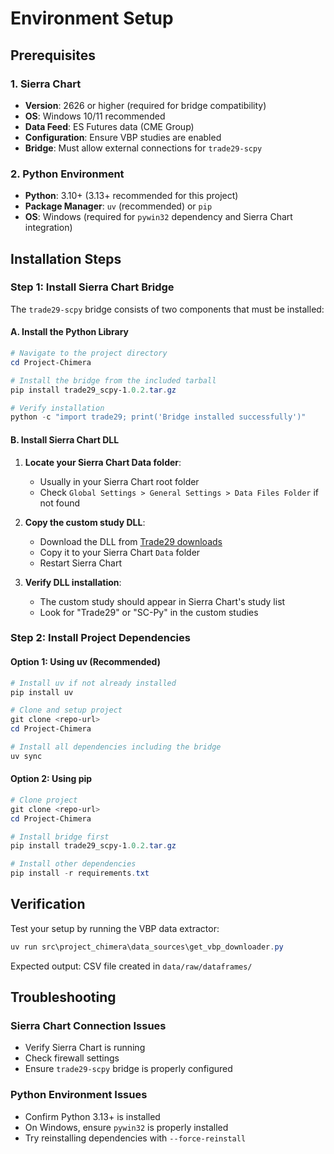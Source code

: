 # Environment Setup

## Prerequisites

### 1. Sierra Chart
- **Version**: 2626 or higher (required for bridge compatibility)
- **OS**: Windows 10/11 recommended
- **Data Feed**: ES Futures data (CME Group)
- **Configuration**: Ensure VBP studies are enabled
- **Bridge**: Must allow external connections for `trade29-scpy`

### 2. Python Environment
- **Python**: 3.10+ (3.13+ recommended for this project)
- **Package Manager**: `uv` (recommended) or `pip`
- **OS**: Windows (required for `pywin32` dependency and Sierra Chart integration)

## Installation Steps

### Step 1: Install Sierra Chart Bridge

The `trade29-scpy` bridge consists of two components that must be installed:

#### A. Install the Python Library
```powershell
# Navigate to the project directory
cd Project-Chimera

# Install the bridge from the included tarball
pip install trade29_scpy-1.0.2.tar.gz

# Verify installation
python -c "import trade29; print('Bridge installed successfully')"
```

#### B. Install Sierra Chart DLL
1. **Locate your Sierra Chart Data folder**:
   - Usually in your Sierra Chart root folder
   - Check `Global Settings > General Settings > Data Files Folder` if not found

2. **Copy the custom study DLL**:
   - Download the DLL from [Trade29 downloads](https://drive.google.com/drive/folders/1FHiWCoHNNu09bkVjMt6oPI9AFe1TJwso)
   - Copy it to your Sierra Chart `Data` folder
   - Restart Sierra Chart

3. **Verify DLL installation**:
   - The custom study should appear in Sierra Chart's study list
   - Look for "Trade29" or "SC-Py" in the custom studies

### Step 2: Install Project Dependencies

#### Option 1: Using uv (Recommended)
```powershell
# Install uv if not already installed
pip install uv

# Clone and setup project
git clone <repo-url>
cd Project-Chimera

# Install all dependencies including the bridge
uv sync
```

#### Option 2: Using pip
```powershell
# Clone project
git clone <repo-url>
cd Project-Chimera

# Install bridge first
pip install trade29_scpy-1.0.2.tar.gz

# Install other dependencies
pip install -r requirements.txt
```

## Verification

Test your setup by running the VBP data extractor:
```powershell
uv run src\project_chimera\data_sources\get_vbp_downloader.py
```

Expected output: CSV file created in `data/raw/dataframes/`

## Troubleshooting

### Sierra Chart Connection Issues
- Verify Sierra Chart is running
- Check firewall settings
- Ensure `trade29-scpy` bridge is properly configured

### Python Environment Issues  
- Confirm Python 3.13+ is installed
- On Windows, ensure `pywin32` is properly installed
- Try reinstalling dependencies with `--force-reinstall`